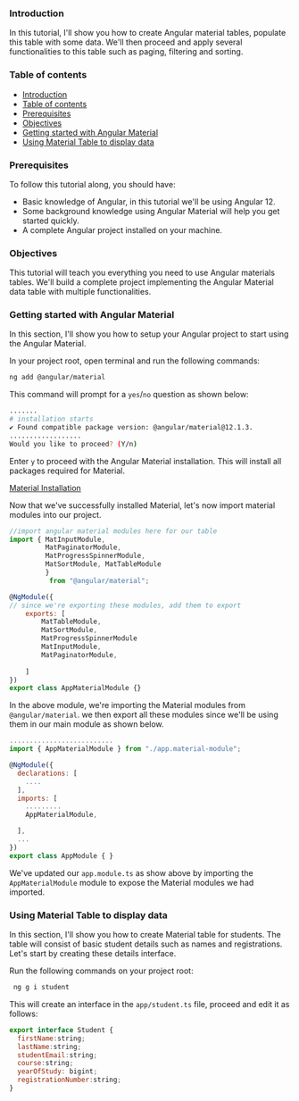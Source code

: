 
### Introduction

In this tutorial, I'll show you how to create Angular material tables, populate this table with some data. We'll then proceed and apply several functionalities to this table such as paging, filtering and sorting.  

### Table of contents

- [Introduction](#introduction)
- [Table of contents](#table-of-contents)
- [Prerequisites](#prerequisites)
- [Objectives](#objectives)
- [Getting started with Angular Material](#getting-started-with-angular-material)
- [Using Material Table to display data](#using-material-table-to-display-data)

### Prerequisites

To follow this tutorial along, you should have:

- Basic knowledge of Angular, in this tutorial we'll be using Angular 12.
- Some background knowledge using Angular Material will help you get started quickly.
- A complete Angular project installed on your machine.

### Objectives

This tutorial will teach you everything you need to use Angular materials tables. We'll build a complete project implementing the Angular Material data table with multiple functionalities.

### Getting started with Angular Material

In this section, I'll show you how to setup your Angular project to start using the Angular Material.

In your project root, open terminal and run the following commands:

```bash
ng add @angular/material
```

This command will prompt for a `yes`/`no` question as shown below:

```bash
.......
# installation starts
✔ Found compatible package version: @angular/material@12.1.3.
..................
Would you like to proceed? (Y/n) 

```

Enter `y` to proceed with the Angular Material installation. This will install all packages required for Material.

[Material Installation](/engineering-education/angular-material-table/material-output.png)

Now that we've successfully installed Material, let's now import material modules into our project.

```js
//import angular material modules here for our table
import { MatInputModule,
         MatPaginatorModule,
         MatProgressSpinnerModule, 
         MatSortModule, MatTableModule 
         }
          from "@angular/material";

@NgModule({
// since we're exporting these modules, add them to export
    exports: [
        MatTableModule,
        MatSortModule,
        MatProgressSpinnerModule  
        MatInputModule,
        MatPaginatorModule,
       
    ]
})
export class AppMaterialModule {}

```

In the above module, we're importing the Material modules from `@angular/material`. we then export all these modules since we'll be using them in our main module as shown below.  

```js
..........................
import { AppMaterialModule } from "./app.material-module";

@NgModule({
  declarations: [
    ....
  ],
  imports: [
    .........
    AppMaterialModule,

  ],
  ...
})
export class AppModule { }

```

We've updated our `app.module.ts` as show above by importing the `AppMaterialModule` module to expose the Material modules we had imported.

### Using Material Table to display data

In this section, I'll show you how to create Material table for students. The table will consist of basic student details such as names and registrations. Let's start by creating these details interface.

Run the following commands on your project root:

```bash
 ng g i student
```
This will create an interface in the `app/student.ts` file, proceed and edit it as follows:

```js
export interface Student {
  firstName:string;
  lastName:string;
  studentEmail:string;
  course:string;
  yearOfStudy: bigint;
  registrationNumber:string;
}

```
